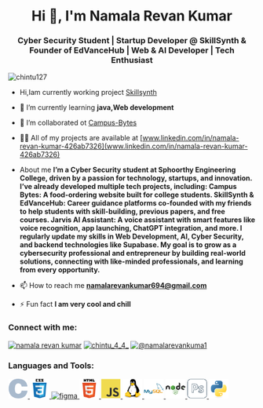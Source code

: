 <h1 align="center">Hi 👋, I'm Namala Revan Kumar</h1>
<h3 align="center">Cyber Security Student | Startup Developer @ SkillSynth & Founder of EdVanceHub | Web & AI Developer | Tech Enthusiast</h3>

<p align="left"> <img src="https://komarev.com/ghpvc/?username=chintu127&label=Profile%20views&color=0e75b6&style=flat" alt="chintu127" /> </p>

- Hi,Iam currently working project [Skillsynth](https://skillsynth.renderforestsites.com/)

- 🌱 I’m currently learning **java,Web development**

- 👯 I’m collaborated ot [Campus-Bytes](https://cosmic-kitsune-971280.netlify.app/)

- 👨‍💻 All of my projects are available at [www.linkedin.com/in/namala-revan-kumar-426ab7326](www.linkedin.com/in/namala-revan-kumar-426ab7326)

- About me **I’m a Cyber Security student at Sphoorthy Engineering College, driven by a passion for technology, startups, and innovation. I’ve already developed multiple tech projects, including: Campus Bytes: A food-ordering website built for college students. SkillSynth & EdVanceHub: Career guidance platforms co-founded with my friends to help students with skill-building, previous papers, and free courses. Jarvis AI Assistant: A voice assistant with smart features like voice recognition, app launching, ChatGPT integration, and more. I regularly update my skills in Web Development, AI, Cyber Security, and backend technologies like Supabase. My goal is to grow as a cybersecurity professional and entrepreneur by building real-world solutions, connecting with like-minded professionals, and learning from every opportunity.**

- 📫 How to reach me **namalarevankumar694@gmail.com**

- ⚡ Fun fact **I am very cool and chill**

<h3 align="left">Connect with me:</h3>
<p align="left">
<a href="https://linkedin.com/in/namala revan kumar" target="blank"><img align="center" src="https://raw.githubusercontent.com/rahuldkjain/github-profile-readme-generator/master/src/images/icons/Social/linked-in-alt.svg" alt="namala revan kumar" height="30" width="40" /></a>
<a href="https://instagram.com/chintu_4_4_" target="blank"><img align="center" src="https://raw.githubusercontent.com/rahuldkjain/github-profile-readme-generator/master/src/images/icons/Social/instagram.svg" alt="chintu_4_4_" height="30" width="40" /></a>
<a href="https://www.hackerrank.com/@namalarevankuma1" target="blank"><img align="center" src="https://raw.githubusercontent.com/rahuldkjain/github-profile-readme-generator/master/src/images/icons/Social/hackerrank.svg" alt="@namalarevankuma1" height="30" width="40" /></a>
</p>

<h3 align="left">Languages and Tools:</h3>
<p align="left"> <a href="https://www.cprogramming.com/" target="_blank" rel="noreferrer"> <img src="https://raw.githubusercontent.com/devicons/devicon/master/icons/c/c-original.svg" alt="c" width="40" height="40"/> </a> <a href="https://www.w3schools.com/css/" target="_blank" rel="noreferrer"> <img src="https://raw.githubusercontent.com/devicons/devicon/master/icons/css3/css3-original-wordmark.svg" alt="css3" width="40" height="40"/> </a> <a href="https://www.figma.com/" target="_blank" rel="noreferrer"> <img src="https://www.vectorlogo.zone/logos/figma/figma-icon.svg" alt="figma" width="40" height="40"/> </a> <a href="https://www.w3.org/html/" target="_blank" rel="noreferrer"> <img src="https://raw.githubusercontent.com/devicons/devicon/master/icons/html5/html5-original-wordmark.svg" alt="html5" width="40" height="40"/> </a> <a href="https://developer.mozilla.org/en-US/docs/Web/JavaScript" target="_blank" rel="noreferrer"> <img src="https://raw.githubusercontent.com/devicons/devicon/master/icons/javascript/javascript-original.svg" alt="javascript" width="40" height="40"/> </a> <a href="https://www.linux.org/" target="_blank" rel="noreferrer"> <img src="https://raw.githubusercontent.com/devicons/devicon/master/icons/linux/linux-original.svg" alt="linux" width="40" height="40"/> </a> <a href="https://www.mysql.com/" target="_blank" rel="noreferrer"> <img src="https://raw.githubusercontent.com/devicons/devicon/master/icons/mysql/mysql-original-wordmark.svg" alt="mysql" width="40" height="40"/> </a> <a href="https://nodejs.org" target="_blank" rel="noreferrer"> <img src="https://raw.githubusercontent.com/devicons/devicon/master/icons/nodejs/nodejs-original-wordmark.svg" alt="nodejs" width="40" height="40"/> </a> <a href="https://www.photoshop.com/en" target="_blank" rel="noreferrer"> <img src="https://raw.githubusercontent.com/devicons/devicon/master/icons/photoshop/photoshop-line.svg" alt="photoshop" width="40" height="40"/> </a> <a href="https://www.python.org" target="_blank" rel="noreferrer"> <img src="https://raw.githubusercontent.com/devicons/devicon/master/icons/python/python-original.svg" alt="python" width="40" height="40"/> </a> </p>

